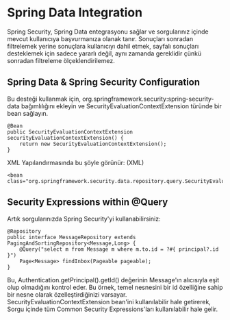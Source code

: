 # Spring Data Integration

Spring Security, Spring Data entegrasyonu sağlar ve sorgularınız içinde mevcut kullanıcıya başvurmanıza olanak tanır.
Sonuçları sonradan filtrelemek yerine sonuçlara kullanıcıyı dahil etmek, sayfalı sonuçları desteklemek için sadece
yararlı değil, aynı zamanda gereklidir çünkü sonradan filtreleme ölçeklendirilemez.

## Spring Data & Spring Security Configuration

Bu desteği kullanmak için, org.springframework.security:spring-security-data bağımlılığını ekleyin ve
SecurityEvaluationContextExtension türünde bir bean sağlayın.

```
@Bean
public SecurityEvaluationContextExtension securityEvaluationContextExtension() {
	return new SecurityEvaluationContextExtension();
}
```

XML Yapılandırmasında bu şöyle görünür: (XML)

```
<bean class="org.springframework.security.data.repository.query.SecurityEvaluationContextExtension"/>
```

## Security Expressions within @Query

Artık sorgularınızda Spring Security'yi kullanabilirsiniz:

```
@Repository
public interface MessageRepository extends PagingAndSortingRepository<Message,Long> {
	@Query("select m from Message m where m.to.id = ?#{ principal?.id }")
	Page<Message> findInbox(Pageable pageable);
}
```

Bu, Authentication.getPrincipal().getId() değerinin Message'ın alıcısıyla eşit olup olmadığını kontrol eder. Bu örnek,
temel nesnesini bir id özelliğine sahip bir nesne olarak özelleştirdiğinizi varsayar. SecurityEvaluationContextExtension
bean'ini kullanılabilir hale getirerek, Sorgu içinde tüm Common Security Expressions'ları kullanılabilir hale gelir.